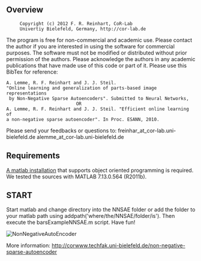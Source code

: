 ## Overview
         Copyright (c) 2012 F. R. Reinhart, CoR-Lab
         Univertiy Bielefeld, Germany, http://cor-lab.de
         
 The program is free for non-commercial and academic use. Please contact the
 author if you are interested in using the software for commercial purposes.
 The software must not be modified or distributed without prior permission
 of the authors. Please acknowledge the authors in any academic publications
 that have made use of this code or part of it. Please use this BibTex for
reference:
 

    A. Lemme, R. F. Reinhart and J. J. Steil. 
    "Online learning and generalization of parts-based image representations 
     by Non-Negative Sparse Autoencoders". Submitted to Neural Networks,
                              OR
    A. Lemme, R. F. Reinhart and J. J. Steil. "Efficient online learning of
    a non-negative sparse autoencoder". In Proc. ESANN, 2010.

Please send your feedbacks or questions to:
                           freinhar_at_cor-lab.uni-bielefeld.de
                           alemme_at_cor-lab.uni-bielefeld.de

## Requirements
[A matlab installation](http://www.mathworks.de/products/matlab/) 
that supports object oriented programming is required. 
We tested the sources with MATLAB 7.13.0.564 (R2011b).

## START 
Start matlab and change directory into the NNSAE folder or add the 
folder to your matlab path using addpath('where/the/NNSAE/folder/is').
Then execute the barsExampleNNSAE.m script. Have fun!

![NonNegativeAutoEncoder](http://corwww.techfak.uni-bielefeld.de/system/files/TAEFigure.png)

More information:
http://corwww.techfak.uni-bielefeld.de/non-negative-sparse-autoencoder
